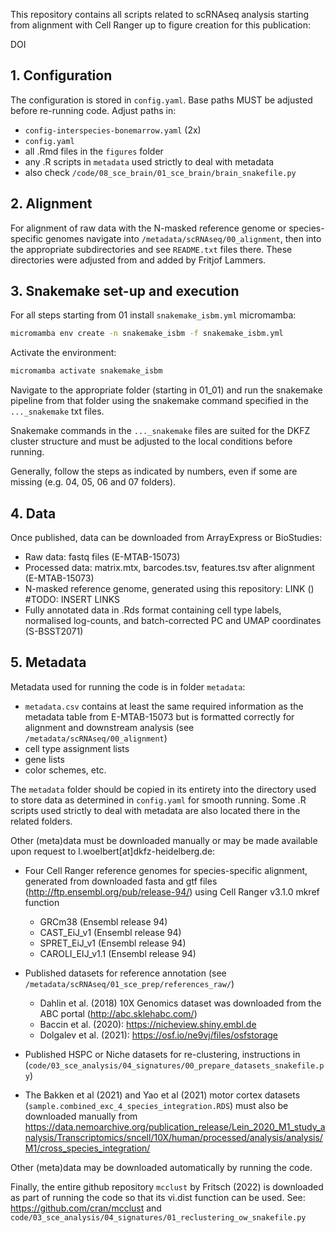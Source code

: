 
This repository contains all scripts related to scRNAseq analysis starting from 
alignment with Cell Ranger up to figure creation for this publication: 

DOI


## 1. Configuration

The configuration is stored in `config.yaml`.
Base paths MUST be adjusted before re-running code. 
Adjust paths in: 

 - `config-interspecies-bonemarrow.yaml` (2x)
 - `config.yaml`
 - all .Rmd files in the `figures` folder 
 - any .R scripts in `metadata` used strictly to deal with metadata
 - also check `/code/08_sce_brain/01_sce_brain/brain_snakefile.py`
 
 

## 2. Alignment

For alignment of raw data with the N-masked reference genome or 
species-specific genomes navigate into
`/metadata/scRNAseq/00_alignment`, then into the appropriate subdirectories and 
see `README.txt` files there. 
These directories were adjusted from and added by Fritjof Lammers.



## 3. Snakemake set-up and execution

For all steps starting from 01 install `snakemake_isbm.yml` micromamba:

```bash
micromamba env create -n snakemake_isbm -f snakemake_isbm.yml
```

Activate the environment: 

```bash
micromamba activate snakemake_isbm
```

Navigate to the appropriate folder (starting in 01_01) and run the snakemake
pipeline from that folder using the snakemake command specified 
in the `..._snakemake` txt files. 

Snakemake commands in the `..._snakemake` files are suited for the DKFZ cluster 
structure and must be adjusted to the local conditions before running.

Generally, follow the steps as indicated by numbers, even if some are missing 
(e.g. 04, 05, 06 and 07 folders).



## 4. Data

Once published, data can be downloaded from ArrayExpress or BioStudies:

 - Raw data: fastq files (E-MTAB-15073)
 - Processed data: matrix.mtx, barcodes.tsv, features.tsv after alignment (E-MTAB-15073)
 - N-masked reference genome, generated using this repository: LINK () #TODO: INSERT LINKS 
 - Fully annotated data in .Rds format containing cell type labels, normalised log-counts, and batch-corrected PC and UMAP coordinates (S-BSST2071)
 
 
 
## 5. Metadata
 
Metadata used for running the code is in folder `metadata`:

 - `metadata.csv` contains at least the same required information as the metadata table from E-MTAB-15073 but is formatted correctly for alignment and downstream analysis (see `/metadata/scRNAseq/00_alignment`)
 - cell type assignment lists
 - gene lists
 - color schemes, etc.

The `metadata` folder should be copied in its entirety into the directory used to store data as determined in `config.yaml` for smooth running. 
Some .R scripts used strictly to deal with metadata are also located there in
the related folders.
 

Other (meta)data must be downloaded manually or may be made available upon 
request to l.woelbert[at]dkfz-heidelberg.de:
 
- Four Cell Ranger reference genomes for species-specific alignment, 
generated from downloaded fasta and gtf files 
(http://ftp.ensembl.org/pub/release-94/) using Cell Ranger v3.1.0 mkref function
  - GRCm38 (Ensembl release 94)
  - CAST_EiJ_v1 (Ensembl release 94)
  - SPRET_EiJ_v1 (Ensembl release 94)
  - CAROLI_EIJ_v1.1  (Ensembl release 94)
 
- Published datasets for reference annotation 
(see `/metadata/scRNAseq/01_sce_prep/references_raw/`)
  - Dahlin et al. (2018) 10X Genomics dataset was downloaded from the ABC portal (http://abc.sklehabc.com/)
  - Baccin et al. (2020): https://nicheview.shiny.embl.de
  - Dolgalev et al. (2021): https://osf.io/ne9vj/files/osfstorage 
 
- Published HSPC or Niche datasets for re-clustering, instructions in (`code/03_sce_analysis/04_signatures/00_prepare_datasets_snakefile.py`)

- The Bakken et al (2021) and Yao et al (2021) motor cortex datasets (`sample.combined_exc_4_species_integration.RDS`) must also be downloaded manually from https://data.nemoarchive.org/publication_release/Lein_2020_M1_study_analysis/Transcriptomics/sncell/10X/human/processed/analysis/analysis/M1/cross_species_integration/



Other (meta)data may be downloaded automatically by running the code.

Finally, the entire github repository `mcclust` by Fritsch (2022) is 
downloaded as part of running the code so that its vi.dist function can be used.
See: https://github.com/cran/mcclust and 
`code/03_sce_analysis/04_signatures/01_reclustering_ow_snakefile.py`

